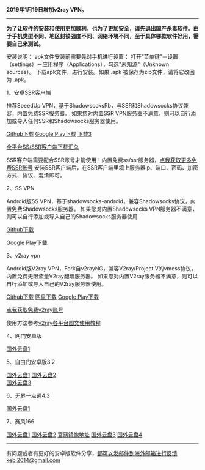 **2019年1月19日增加v2ray VPN。**

***

**为了让软件的安装和使用更加顺利，也为了更加安全，请先退出国产杀毒软件。由于手机类型不同、地区封锁强度不同、网络环境不同，至于具体哪款软件好用，需要自己来测试。**

安装说明：
apk文件安装前需要先对手机进行设置： 打开“菜单键”－设置（settings）－应用程序（Applications），勾选"未知源"（Unknown sources）。
下载apk文件，进行安装。如果 .apk 被保存为zip文件，请将它改回为 .apk。

1、安卓SSR客户端 

推荐SpeedUp VPN，基于ShadowsocksRb，与SSR和Shadowsocks协议兼容，内置免费SSR服务器。 如果您对内置SSR VPN服务器不满意，则可以自行添加或导入任何SSR和Shadowsocks服务器使用。

[Github下载](https://github.com/bannedbook/SpeedUp.VPN/releases) 
[Google Play下载](https://play.google.com/store/apps/details?id=free.ssr.proxy.SpeedUp.VPN) 
[下载3](http://www.mediafire.com/folder/bvv9mo4ym9bc7/Andriod)

[全平台SS/SSR客户端下载汇总](http://www.mediafire.com/folder/sfqz8bmodqdx5/shadowsocks相关客户端)

SSR客户端需要配合SSR账号才能使用！内置免费ss/ssr服务器，[点我获取更多免费SSR账号](https://github.com/Alvin9999/new-pac/wiki/ss%E5%85%8D%E8%B4%B9%E8%B4%A6%E5%8F%B7) 安装SSR客户端后，在SSR客户端里填上服务器ip、端口、密码、加密方式、协议、混淆即可。

2、SS VPN

Android版SS VPN，基于shadowsocks-android，兼容Shadowsocks协议，内置免费Shadowsocks服务器。 如果您对内置Shadowsocks VPN服务器不满意，则可以自行添加或导入自己的Shadowsocks服务器使用

[Github下载](https://github.com/bannedbook/ssvpn/releases)

[Google Play下载](https://play.google.com/store/apps/details?id=free.shadowsocks.proxy.VPN)

3、v2ray vpn

Android版V2ray VPN，Fork自v2rayNG，兼容V2ray/Project V的vmess协议，内置免费无限流量V2ray翻墙服务器。 如果您对内置V2ray服务器不满意，则可以自行添加或导入自己的V2ray服务器使用。

[Github下载](https://github.com/bannedbook/v2ray.vpn/releases) [网盘下载](http://45.32.39.221/v2ray.vpn-universal-release.apk) [Google Play下载](https://play.google.com/store/apps/details?id=free.v2ray.proxy.VPN)

[点我获取免费v2ray账号](https://github.com/Alvin9999/new-pac/wiki/v2ray%E5%85%8D%E8%B4%B9%E8%B4%A6%E5%8F%B7) 

使用方法参考[v2ray各平台图文使用教程](https://github.com/Alvin9999/new-pac/wiki/v2ray%E5%90%84%E5%B9%B3%E5%8F%B0%E5%9B%BE%E6%96%87%E4%BD%BF%E7%94%A8%E6%95%99%E7%A8%8B)

4、网门安卓版 

[国外云盘1](http://108.61.224.82/lib1/98IWdI.apk) 

5、自由门安卓版3.2 

[国外云盘1](http://108.61.224.82/lib1/fgma.apk)
[国外云盘2](https://git.io/fgma )   
[国外云盘3](https://yadi.sk/d/WMs0DsR63PruF8) 

6、无界一点通4.3  

[国外云盘1](http://108.61.224.82/lib1/um4.1.apk) 

7、赛风166  

[国外云盘1](http://108.61.224.82/lib1/PsiphonAndroid.apk) 
[国外云盘2](https://s3.amazonaws.com/psiphon/web/mjr4-p23r-puwl/PsiphonAndroid.apk) 
[官网镜像地址](https://s3.amazonaws.com/psiphon/web/mjr4-p23r-puwl/zh/download.html) 
[国外云盘3](https://nofile.io/f/uHMKa56Ffpr/PsiphonAndroid.apk)
[国外云盘4](https://yadi.sk/d/NYjNdUPL3PruLD) 

***

有问题或者有更好的安卓版软件分享，都可以发邮件到海外邮箱进行反馈kebi2014@gmail.com